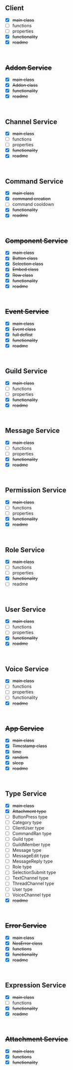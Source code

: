 ## Client
- [x] ~~main class~~
- [ ] functions
- [ ] properties
- [x] ~~functionality~~
- [x] ~~readme~~ 

<br>

## ~~Addon Service~~
- [x] ~~main class~~
- [x] ~~Addon class~~
- [x] ~~functionality~~
- [x] ~~readme~~

<br>

## Channel Service
- [x] ~~main class~~
- [ ] functions
- [ ] properties
- [x] ~~functionality~~
- [x] ~~readme~~

<br>

## Command Service
- [x] ~~main class~~
- [x] ~~command creation~~
- [ ] command cooldown
- [x] ~~functionality~~
- [x] ~~readme~~

<br>

## ~~Component Service~~
- [x] ~~main class~~
- [x] ~~Button class~~
- [x] ~~Selection class~~
- [x] ~~Embed class~~
- [x] ~~Row class~~
- [x] ~~functionality~~
- [x] ~~readme~~

<br>

## ~~Event Service~~
- [x] ~~main class~~
- [x] ~~Event class~~ 
- [x] ~~full deflist~~
- [x] ~~functionality~~
- [x] ~~readme~~

<br>

## Guild Service
- [x] ~~main class~~
- [ ] functions
- [ ] properties
- [x] ~~functionality~~
- [x] ~~readme~~

<br>

## Message Service
- [x] ~~main class~~
- [ ] functions
- [ ] properties
- [x] ~~functionality~~
- [x] ~~readme~~

<br>

## Permission Service
- [x] ~~main class~~
- [ ] functions
- [ ] properties
- [x] ~~functionality~~
- [x] ~~readme~~

<br>

## Role Service
- [x] ~~main class~~
- [ ] functions
- [ ] properties
- [x] ~~functionality~~
- [ ] readme

<br>

## User Service
- [x] ~~main class~~
- [ ] functions
- [ ] properties
- [x] ~~functionality~~
- [x] ~~readme~~

<br>

## Voice Service
- [x] ~~main class~~
- [ ] functions
- [ ] properties
- [ ] functionality
- [x] ~~readme~~

<br>

## ~~App Service~~
- [x] ~~main class~~
- [x] ~~Timestamp class~~
- [x] ~~time~~
- [x] ~~random~~
- [x] ~~sleep~~
- [x] ~~readme~~

<br>


## Type Service
- [x] ~~main class~~
- [x] ~~Attachment type~~
- [ ] ButtonPress type
- [ ] Category type
- [ ] ClientUser type
- [ ] CommandRan type
- [ ] Guild type
- [ ] GuildMember type
- [ ] Message type
- [ ] MessageEdit type
- [ ] MessageReply type
- [ ] Role type
- [ ] SelectionSubmit type
- [ ] TextChannel type
- [ ] ThreadChannel type
- [ ] User type
- [ ] VoiceChannel type
- [x] ~~readme~~

<br>


## ~~Error Service~~
- [x] ~~main class~~
- [x] ~~NosError class~~
- [x] ~~functions~~
- [x] ~~functionality~~
- [x] ~~readme~~

<br>


## Expression Service
- [x] ~~main class~~
- [ ] functions
- [x] ~~functionality~~
- [x] ~~readme~~

<br>


## ~~Attachment Service~~
- [x] ~~main class~~
- [x] ~~functions~~
- [x] ~~functionality~~

<br>

